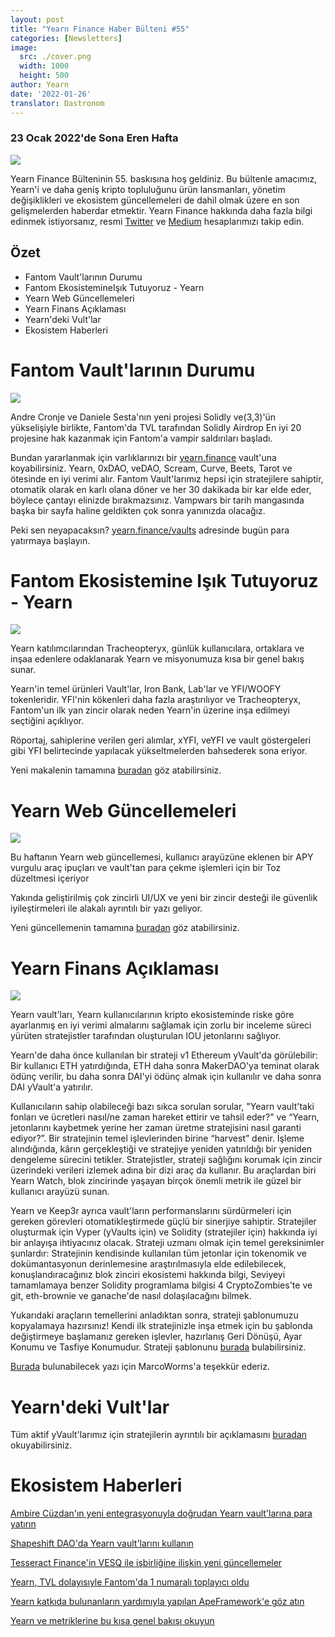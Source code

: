 ```yaml
---
layout: post
title: "Yearn Finance Haber Bülteni #55"
categories: [Newsletters]
image:
  src: ./cover.png
  width: 1000
  height: 500
author: Yearn
date: '2022-01-26'
translator: Dastronom
---
```


### 23 Ocak 2022'de Sona Eren Hafta

![](./cover.png?w=1000&h=500)

Yearn Finance Bülteninin 55. baskısına hoş geldiniz. Bu bültenle amacımız, Yearn'i ve daha geniş kripto topluluğunu ürün lansmanları, yönetim değişiklikleri ve ekosistem güncellemeleri de dahil olmak üzere en son gelişmelerden haberdar etmektir. Yearn Finance hakkında daha fazla bilgi edinmek istiyorsanız, resmi [Twitter](https://twitter.com/iearnfinance) ve [Medium](https://medium.com/iearn) hesaplarımızı takip edin.

## Özet

- Fantom Vault'larının Durumu
- Fantom EkosistemineIşık Tutuyoruz - Yearn
- Yearn Web Güncellemeleri
- Yearn Finans Açıklaması
- Yearn'deki Vult'lar
- Ekosistem Haberleri

# Fantom Vault'larının Durumu

![](./image2.jpg?w=674&h=680)

Andre Cronje ve Daniele Sesta'nın yeni projesi Solidly ve(3,3)'ün yükselişiyle birlikte, Fantom'da TVL tarafından Solidly Airdrop En iyi 20 projesine hak kazanmak için Fantom'a vampir saldırıları başladı.

Bundan yararlanmak için varlıklarınızı bir [yearn.finance](https://yearn.finance/#/home) vault'una koyabilirsiniz. Yearn, 0xDAO, veDAO, Scream, Curve, Beets, Tarot ve ötesinde en iyi verimi alır. Fantom Vault'larımız hepsi için stratejilere sahiptir, otomatik olarak en karlı olana döner ve her 30 dakikada bir kar elde eder, böylece çantayı elinizde bırakmazsınız. Vampwars bir tarih mangasında başka bir sayfa haline geldikten çok sonra yanınızda olacağız.

Peki sen neyapacaksın? [yearn.finance/vaults](https://yearn.finance/vaults) adresinde bugün para yatırmaya başlayın.

# Fantom Ekosistemine Işık Tutuyoruz - Yearn

![](./image3.jpg?w=1456&h=819)

Yearn katılımcılarından Tracheopteryx, günlük kullanıcılara, ortaklara ve inşaa edenlere odaklanarak Yearn ve misyonumuza kısa bir genel bakış sunar.

Yearn'in temel ürünleri Vault'lar, Iron Bank, Lab'lar ve YFI/WOOFY tokenleridir. YFI'nin kökenleri daha fazla araştırılıyor ve Tracheopteryx, Fantom'un ilk yan zincir olarak neden Yearn'in üzerine inşa edilmeyi seçtiğini  açıklıyor.

Röportaj, sahiplerine verilen geri alımlar, xYFI, veYFI ve vault göstergeleri gibi YFI belirtecinde yapılacak yükseltmelerden bahsederek sona eriyor.

Yeni makalenin tamamına [buradan](https://fantom.foundation/blog/fantom-ecosystem-spotlight-yearn/?__cf_chl_rt_tk=rdrT2KHoFbjTe1yyUOmIDA92AeTmrMPKtQW5yT18mwk-1643234302-0-gaNycGzNCH0) göz atabilirsiniz.

# Yearn Web Güncellemeleri

![](./image4.jpg?w=900&h=734)

Bu haftanın Yearn web güncellemesi, kullanıcı arayüzüne eklenen bir APY vurgulu araç ipuçları ve vault'tan para çekme işlemleri için bir Toz düzeltmesi içeriyor

Yakında geliştirilmiş çok zincirli UI/UX ve yeni bir zincir desteği ile güvenlik iyileştirmeleri ile alakalı ayrıntılı bir yazı geliyor.

Yeni güncellemenin tamamına [buradan](https://yearnweb.substack.com/p/yearn-web-engineering-update-7d7?r=2y79e&utm_campaign=post&utm_medium=web) göz atabilirsiniz.

# Yearn Finans Açıklaması

![](./image5.jpg?w=1000&h=531)

Yearn vault'ları, Yearn kullanıcılarının kripto ekosisteminde riske göre ayarlanmış en iyi verimi almalarını sağlamak için zorlu bir inceleme süreci yürüten stratejistler tarafından oluşturulan IOU jetonlarını sağlıyor.

Yearn'de daha önce kullanılan bir strateji v1 Ethereum yVault'da görülebilir: Bir kullanıcı ETH yatırdığında, ETH daha sonra MakerDAO'ya teminat olarak ödünç verilir, bu daha sonra DAI'yi ödünç almak için kullanılır ve daha sonra DAI yVault'a yatırılır.

Kullanıcıların sahip olabileceği bazı sıkca sorulan sorular, "Yearn vault'taki fonları ve ücretleri nasıl/ne zaman hareket ettirir ve tahsil eder?" ve “Yearn, jetonlarını kaybetmek yerine her zaman üretme stratejisini nasıl garanti ediyor?”. Bir stratejinin temel işlevlerinden birine “harvest” denir. İşleme alındığında, kârın gerçekleştiği ve stratejiye yeniden yatırıldığı bir yeniden dengeleme sürecini tetikler.  Stratejistler, strateji sağlığını korumak için zincir üzerindeki verileri izlemek adına bir dizi araç da kullanır. Bu araçlardan biri Yearn Watch, blok zincirinde yaşayan birçok önemli metrik ile güzel bir kullanıcı arayüzü sunan.

Yearn ve Keep3r ayrıca vault'ların performanslarını sürdürmeleri için gereken görevleri otomatikleştirmede güçlü bir sinerjiye sahiptir. Stratejiler oluşturmak için Vyper (yVaults için) ve Solidity (stratejiler için) hakkında iyi bir anlayışa ihtiyacınız olacak. Strateji uzmanı olmak için temel gereksinimler şunlardır: Stratejinin kendisinde kullanılan tüm jetonlar için tokenomik ve dokümantasyonun derinlemesine araştırılmasıyla elde edilebilecek, konuşlandıracağınız blok zinciri ekosistemi hakkında bilgi, Seviyeyi tamamlamaya benzer Solidity programlama bilgisi 4 CryptoZombies'te ve git, eth-brownie ve ganache'de nasıl dolaşılacağını bilmek.

Yukarıdaki araçların temellerini anladıktan sonra, strateji şablonumuzu kopyalamaya hazırsınız! Kendi ilk stratejinizle inşa etmek için bu şablonda değiştirmeye başlamanız gereken işlevler, hazırlanış Geri Dönüşü, Ayar Konumu ve Tasfiye Konumudur. Strateji şablonunu [burada](https://github.com/yearn/brownie-strategy-mix) bulabilirsiniz.

[Burada](https://medium.com/yearn-state-of-the-vaults/the-vaults-at-yearn-9237905ffed3) bulunabilecek yazı için MarcoWorms'a teşekkür ederiz.

# Yearn'deki Vult'lar

Tüm aktif yVault'larımız için stratejilerin ayrıntılı bir açıklamasını [buradan](https://medium.com/yearn-state-of-the-vaults/the-vaults-at-yearn-9237905ffed3) okuyabilirsiniz.

# Ekosistem Haberleri

[Ambire Cüzdan'ın yeni entegrasyonuyla doğrudan Yearn vault'larına para yatırın](https://twitter.com/AmbireWallet/status/1483087593285820416)

[Shapeshift DAO'da Yearn vault'larını kullanın](https://twitter.com/ShapeShift_io/status/1484599573289086984)

[Tesseract Finance'in VESQ ile işbirliğine ilişkin yeni güncellemeler](https://twitter.com/tesseract_fi/status/1483484524143128578)

[Yearn, TVL dolayısıyle Fantom'da 1 numaralı toplayıcı oldu](https://twitter.com/vannny365/status/1484385291947368448)

[Yearn katkıda bulunanların yardımıyla yapılan ApeFramework'e göz atın](https://twitter.com/ApeFramework)

[Yearn ve metriklerine bu kısa genel bakışı okuyun](https://twitter.com/fuuurma/status/1484503576076599298)
